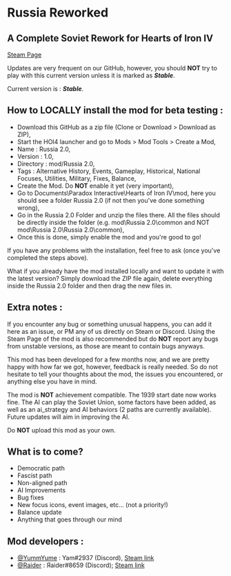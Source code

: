 # Russia Reworked
## A Complete Soviet Rework for Hearts of Iron IV

[Steam Page](https://steamcommunity.com/sharedfiles/filedetails/?id=2092066524)

Updates are very frequent on our GitHub, however, you should **NOT** try to play with this current version unless it is marked as **_Stable_**.

Current version is : **_Stable_**.

## How to LOCALLY install the mod for beta testing :

- Download this GitHub as a zip file (Clone or Download > Download as ZIP),
- Start the HOI4 launcher and go to Mods > Mod Tools > Create a Mod,
- Name : Russia 2.0,
- Version : 1.0,
- Directory : mod/Russia 2.0,
- Tags : Alternative History, Events, Gameplay, Historical, National Focuses, Utilities, Military, Fixes, Balance,
- Create the Mod. Do **NOT** enable it yet (very important),
- Go to Documents\Paradox Interactive\Hearts of Iron IV\mod, here you should see a folder Russia 2.0 (if not then you've done something wrong),
- Go in the Russia 2.0 Folder and unzip the files there. All the files should be directly inside the folder (e.g. mod\Russia 2.0\common and NOT mod\Russia 2.0\Russia 2.0\common),
- Once this is done, simply enable the mod and you're good to go!

If you have any problems with the installation, feel free to ask (once you've completed the steps above).

What if you already have the mod installed locally and want to update it with the latest version?
Simply download the ZIP file again, delete everything inside the Russia 2.0 folder and then drag the new files in.

## Extra notes :

If you encounter any bug or something unusual happens, you can add it here as an issue, or PM any of us directly on Steam or Discord. Using the Steam Page of the mod is also recommended but do **NOT** report any bugs from unstable versions, as those are meant to contain bugs anyways.

This mod has been developed for a few months now, and we are pretty happy with how far we got, however, feedback is really needed. So do not hesitate to tell your thoughts about the mod, the issues you encountered, or anything else you have in mind.

The mod is **NOT** achievement compatible. The 1939 start date now works fine.
The AI can play the Soviet Union, some factors have been added, as well as an ai_strategy and AI behaviors (2 paths are currently available). Future updates will aim in improving the AI.

Do **NOT** upload this mod as your own.

## What is to come?

- Democratic path
- Fascist path
- Non-aligned path
- AI Improvements
- Bug fixes
- New focus icons, event images, etc... (not a priority!)
- Balance update
- Anything that goes through our mind

## Mod developers :
- [@YummYume](https://github.com/YummYume) : Yam#2937 (Discord), [Steam link](https://steamcommunity.com/profiles/76561198081584510)
- [@Raider](https://github.com/Raider472) : Яaider#8659 (Discord); [Steam link](https://steamcommunity.com/profiles/76561198082391047)
